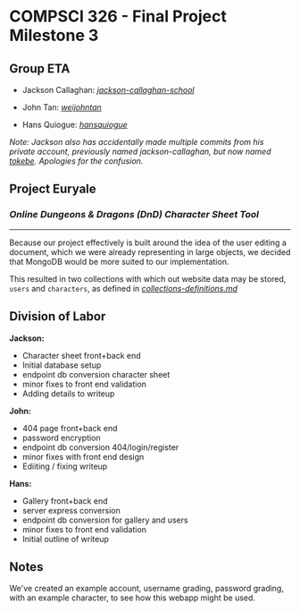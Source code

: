 # **COMPSCI 326 - Final Project Milestone 3**

## **Group ETA**

- Jackson Callaghan: *[jackson-callaghan-school](https://github.com/jackson-callaghan-school)*

- John Tan: *[weijohntan](https://github.com/weijohntan)*

- Hans Quiogue: *[hansquiogue](https://github.com/hansquiogue)*

*Note: Jackson also has accidentally made multiple commits from his private account, previously named jackson-callaghan, but now named [tokebe](https://github.com/tokebe). Apologies for the confusion.*

## **Project Euryale**

### *Online Dungeons & Dragons (DnD) Character Sheet Tool*

---

Because our project effectively is built around the idea of the user editing a document, which we were already representing in large objects, we decided that MongoDB would be more suited to our implementation.

This resulted in two collections with which out website data may be stored, `users` and `characters`, as defined in *[collections-definitions.md](collections-definitions.md)*

## Division of Labor

**Jackson:**

- Character sheet front+back end
- Initial database setup
- endpoint db conversion character sheet
- minor fixes to front end validation
- Adding details to writeup

**John:**

- 404 page front+back end
- password encryption
- endpoint db conversion 404/login/register
- minor fixes with front end design
- Ediiting / fixing writeup

**Hans:**

- Gallery front+back end
- server express conversion
- endpoint db conversion for gallery and users
- minor fixes to front end validation
- Initial outline of writeup

## Notes

We've created an example account, username grading, password grading, with an example character, to see how this webapp might be used.
